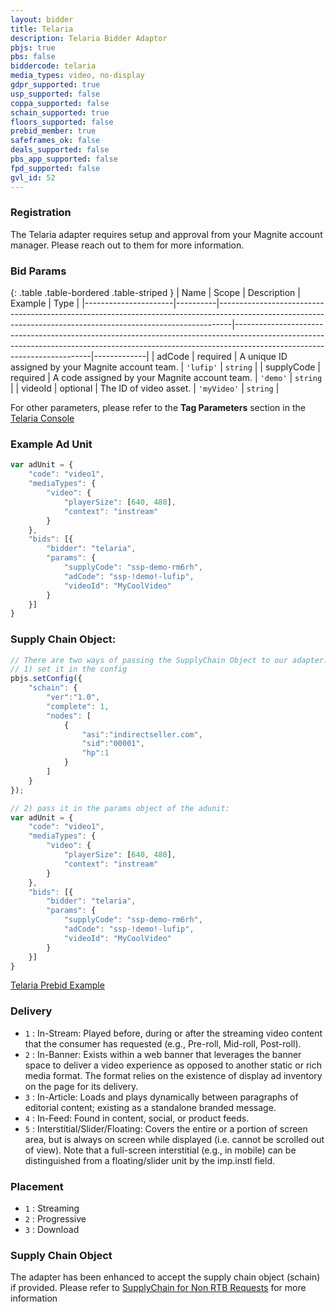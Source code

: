 ```yaml
---
layout: bidder
title: Telaria
description: Telaria Bidder Adaptor
pbjs: true
pbs: false
biddercode: telaria
media_types: video, no-display
gdpr_supported: true
usp_supported: false
coppa_supported: false
schain_supported: true
floors_supported: false
prebid_member: true
safeframes_ok: false
deals_supported: false
pbs_app_supported: false
fpd_supported: false
gvl_id: 52
---
```


### Registration

The Telaria adapter requires setup and approval from your Magnite account manager. Please reach out to them for more information.

### Bid Params

{: .table .table-bordered .table-striped }
| Name                 | Scope    | Description                                                                                                                                                   | Example                                                                                                                                                                                              | Type        |
|----------------------|----------|---------------------------------------------------------------------------------------------------------------------------------------------------------------|------------------------------------------------------------------------------------------------------------------------------------------------------------------------------------------------------|-------------|
| adCode | required | A unique ID assigned by your Magnite account team. | `'lufip'`   | `string`    |
| supplyCode | required | A code assigned by your Magnite account team. | `'demo'`   | `string`    |
| videoId | optional | The ID of video asset. | `'myVideo'`   | `string`    |

For other parameters, please refer to the **Tag Parameters** section in the  [Telaria Console](https://console.telaria.com)

### Example Ad Unit
```javascript
var adUnit = {
    "code": "video1",
    "mediaTypes": {
        "video": {
            "playerSize": [640, 480],
            "context": "instream"
        }
    },
    "bids": [{
        "bidder": "telaria",
        "params": {
            "supplyCode": "ssp-demo-rm6rh",
            "adCode": "ssp-!demo!-lufip",
            "videoId": "MyCoolVideo"     
        }
    }]
}
```
### Supply Chain Object:
```javascript
// There are two ways of passing the SupplyChain Object to our adapter:
// 1) set it in the config
pbjs.setConfig({
    "schain": {
        "ver":"1.0",
        "complete": 1,
        "nodes": [
            {
                "asi":"indirectseller.com",
                "sid":"00001",
                "hp":1
            }
        ]     
    }
});

// 2) pass it in the params object of the adunit:
var adUnit = {
    "code": "video1",
    "mediaTypes": {
        "video": {
            "playerSize": [640, 480],
            "context": "instream"
        }
    },
    "bids": [{
        "bidder": "telaria",
        "params": {
            "supplyCode": "ssp-demo-rm6rh",
            "adCode": "ssp-!demo!-lufip",
            "videoId": "MyCoolVideo"
        }
    }]
}
```
[Telaria Prebid Example](https://console.telaria.com/examples/hb/headerbidding.jsp)

### Delivery

+ `1` : In-Stream: Played before, during or after the streaming video content that the consumer has requested (e.g., Pre-roll, Mid-roll, Post-roll).
+ `2` : In-Banner: Exists within a web banner that leverages the banner space to deliver a video experience as opposed to another static or rich media format. The format relies on the existence of display ad inventory on the page for its delivery.
+ `3` : In-Article: Loads and plays dynamically between paragraphs of editorial content; existing as a standalone branded message.
+ `4` : In-Feed: Found in content, social, or product feeds.
+ `5` : Interstitial/Slider/Floating: Covers the entire or a portion of screen area, but is always on screen while displayed (i.e. cannot be scrolled out of view). Note that a full-screen interstitial (e.g., in mobile) can be distinguished from a floating/slider unit by the imp.instl field.

### Placement

+ `1` : Streaming
+ `2` : Progressive
+ `3` : Download

### Supply Chain Object
The adapter has been enhanced to accept the supply chain object (schain) if provided. Please refer to [SupplyChain for Non RTB Requests](https://github.com/InteractiveAdvertisingBureau/openrtb/blob/master/supplychainobject.md#supplychain-for-non-openrtb-requests) for more information
